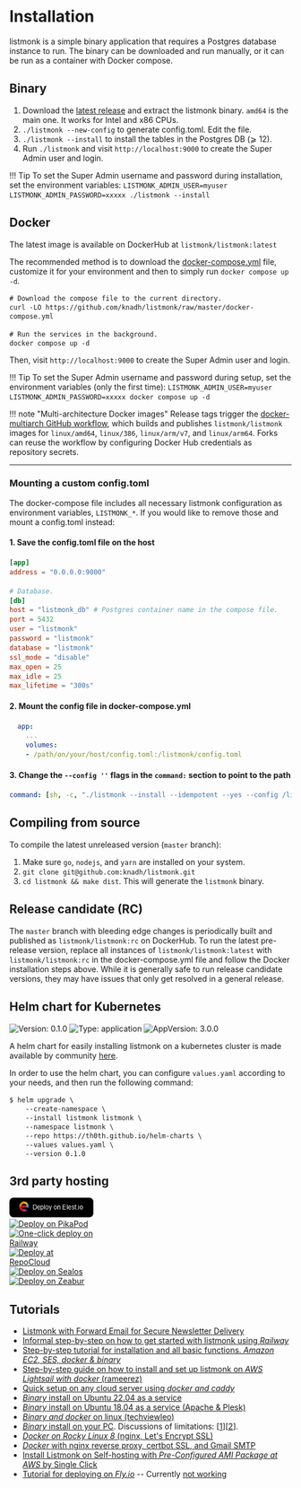 # Installation

listmonk is a simple binary application that requires a Postgres database instance to run. The binary can be downloaded and run manually, or it can be run as a container with Docker compose.

## Binary
1. Download the [latest release](https://github.com/knadh/listmonk/releases) and extract the listmonk binary. `amd64` is the main one. It works for Intel and x86 CPUs.
1. `./listmonk --new-config` to generate config.toml. Edit the file.
1. `./listmonk --install` to install the tables in the Postgres DB (⩾ 12).
1. Run `./listmonk` and visit `http://localhost:9000` to create the Super Admin user and login.

!!! Tip
    To set the Super Admin username and password during installation, set the environment variables:
    `LISTMONK_ADMIN_USER=myuser LISTMONK_ADMIN_PASSWORD=xxxxx ./listmonk --install`


## Docker

The latest image is available on DockerHub at `listmonk/listmonk:latest`

The recommended method is to download the [docker-compose.yml](https://github.com/knadh/listmonk/blob/master/docker-compose.yml) file, customize it for your environment and then to simply run `docker compose up -d`.

```shell
# Download the compose file to the current directory.
curl -LO https://github.com/knadh/listmonk/raw/master/docker-compose.yml

# Run the services in the background.
docker compose up -d
```

Then, visit `http://localhost:9000` to create the Super Admin user and login.

!!! Tip
    To set the Super Admin username and password during setup, set the environment variables (only the first time):
    `LISTMONK_ADMIN_USER=myuser LISTMONK_ADMIN_PASSWORD=xxxxx docker compose up -d`

!!! note "Multi-architecture Docker images"
    Release tags trigger the [docker-multiarch GitHub workflow](https://github.com/knadh/listmonk/blob/master/.github/workflows/docker-multi-arch.yml), which builds and publishes `listmonk/listmonk` images for `linux/amd64`, `linux/386`, `linux/arm/v7`, and `linux/arm64`. Forks can reuse the workflow by configuring Docker Hub credentials as repository secrets.


------------

### Mounting a custom config.toml
The docker-compose file includes all necessary listmonk configuration as environment variables, `LISTMONK_*`.
If you would like to remove those and mount a config.toml instead:

#### 1. Save the config.toml file on the host

```toml
[app]
address = "0.0.0.0:9000"

# Database.
[db]
host = "listmonk_db" # Postgres container name in the compose file.
port = 5432
user = "listmonk"
password = "listmonk"
database = "listmonk"
ssl_mode = "disable"
max_open = 25
max_idle = 25
max_lifetime = "300s"
```

#### 2. Mount the config file in docker-compose.yml

```yaml
  app:
    ...
    volumes:
    - /path/on/your/host/config.toml:/listmonk/config.toml
```

#### 3. Change the `--config ''` flags in the `command:` section to point to the path

```yaml
command: [sh, -c, "./listmonk --install --idempotent --yes --config /listmonk/config.toml && ./listmonk --upgrade --yes --config /listmonk/config.toml && ./listmonk --config /listmonk/config.toml"]
```


## Compiling from source

To compile the latest unreleased version (`master` branch):

1. Make sure `go`, `nodejs`, and `yarn` are installed on your system.
2. `git clone git@github.com:knadh/listmonk.git`
3. `cd listmonk && make dist`. This will generate the `listmonk` binary.

## Release candidate (RC)

The `master` branch with bleeding edge changes is periodically built and published as `listmonk/listmonk:rc` on DockerHub. To run the latest pre-release version, replace all instances of `listmonk/listmonk:latest` with `listmonk/listmonk:rc` in the docker-compose.yml file and follow the Docker installation steps above. While it is generally safe to run release candidate versions, they may have issues that only get resolved in a general release.

## Helm chart for Kubernetes

![Version: 0.1.0](https://img.shields.io/badge/Version-0.1.0-informational?style=flat-square) ![Type: application](https://img.shields.io/badge/Type-application-informational?style=flat-square) ![AppVersion: 3.0.0](https://img.shields.io/badge/AppVersion-3.0.0-informational?style=flat-square)

A helm chart for easily installing listmonk on a kubernetes cluster is made available by community [here](https://github.com/th0th/helm-charts/tree/main/charts/listmonk).

In order to use the helm chart, you can configure `values.yaml` according to your needs, and then run the following command:

```shell
$ helm upgrade \
    --create-namespace \
    --install listmonk listmonk \
    --namespace listmonk \
    --repo https://th0th.github.io/helm-charts \
    --values values.yaml \
    --version 0.1.0
```

## 3rd party hosting

<a href="https://dash.elest.io/deploy?soft=Listmonk&id=237"><img src="https://raw.githubusercontent.com/elestio-examples/reactjs/refs/heads/master/src/deploy-on-elestio.png" alt="Deploy to Elestio" height="35" style="max-width: 150px;" /></a>
<br />
<a href="https://www.pikapods.com/pods?run=listmonk"><img src="https://www.pikapods.com/static/run-button.svg" alt="Deploy on PikaPod" style="max-width: 150px;" /></a>
<br />
<a href="https://railway.app/new/template/listmonk"><img src="https://railway.app/button.svg" alt="One-click deploy on Railway" style="max-width: 150px;" /></a>
<br />
<a href="https://repocloud.io/details/?app_id=217"><img src="https://d16t0pc4846x52.cloudfront.net/deploy.png" alt="Deploy at RepoCloud" style="max-width: 150px;"/></a>
<br />
<a href="https://template.sealos.io/deploy?templateName=listmonk"><img src="https://sealos.io/Deploy-on-Sealos.svg" alt="Deploy on Sealos" style="max-width: 150px;"/></a>
<br />
<a href="https://zeabur.com/templates/5EDMN6"><img src="https://zeabur.com/button.svg" alt="Deploy on Zeabur" style="max-width: 150px;"/></a>

## Tutorials
* [Listmonk with Forward Email for Secure Newsletter Delivery](https://forwardemail.net/en/guides/newsletter-with-listmonk)
* [Informal step-by-step on how to get started with listmonk using *Railway*](https://github.com/knadh/listmonk/issues/120#issuecomment-1421838533)
* [Step-by-step tutorial for installation and all basic functions. *Amazon EC2, SES, docker & binary*](https://gist.github.com/MaximilianKohler/e5158fcfe6de80a9069926a67afcae11)
* [Step-by-step guide on how to install and set up listmonk on *AWS Lightsail with docker* (rameerez)](https://github.com/knadh/listmonk/issues/1208)
* [Quick setup on any cloud server using *docker and caddy*](https://github.com/samyogdhital/listmonk-caddy-reverse-proxy)
* [*Binary* install on Ubuntu 22.04 as a service](https://mumaritc.hashnode.dev/how-to-install-listmonk-using-binary-on-ubuntu-2204)
* [*Binary* install on Ubuntu 18.04 as a service (Apache & Plesk)](https://devgypsy.com/post/2020-08-18-installing-listmonk-newsletter-manager/)
* [*Binary and docker* on linux (techviewleo)](https://techviewleo.com/manage-mailing-list-and-newsletter-using-listmonk/)
* [*Binary* install on your PC](https://www.youtube.com/watch?v=fAOBqgR9Yfo). Discussions of limitations: [[1](https://github.com/knadh/listmonk/issues/862#issuecomment-1307328228)][[2](https://github.com/knadh/listmonk/issues/248#issuecomment-1320806990)].
* [*Docker on Rocky Linux 8* (nginx, Let's Encrypt SSL)](https://wiki.crowncloud.net/?How_to_Install_Listmonk_with_Docker_on_Rocky_Linux_8)
* [*Docker* with nginx reverse proxy, certbot SSL, and Gmail SMTP](https://www.maketecheasier.com/create-own-newsletter-with-listmonk/)
* [Install Listmonk on Self-hosting with *Pre-Configured AMI Package at AWS* by Single Click](https://meetrix.io/articles/how-to-install-llama-2-on-aws-with-pre-configured-ami-package/)
* [Tutorial for deploying on *Fly.io*](https://github.com/paulrudy/listmonk-on-fly) -- Currently [not working](https://github.com/knadh/listmonk/issues/984#issuecomment-1694545255)
